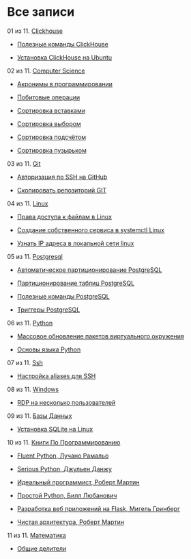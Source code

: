 # Все записи

01 из 11. [Clickhouse](./meta_clickhouse.md)

* [Полезные команды ClickHouse](./2020-07-12_clickhouse_snippets.md)

* [Установка ClickHouse на Ubuntu](./2020-07-12_clickhouse_install_ubuntu.md)


02 из 11. [Computer Science](./meta_computer_science.md)

* [Акронимы в программировании](./2020-12-17_acronims_in_programming.md)

* [Побитовые операции](./2021-01-09_computer_science_bitwise.md)

* [Сортировка вставками](./2020-12-20_computer_science_insertion_sort.md)

* [Сортировка выбором](./2020-12-20_computer_science_selection_sort.md)

* [Сортировка подсчётом](./2020-12-20_computer_science_counting_sort.md)

* [Сортировка пузырьком](./2020-12-20_computer_science_bubble_sort.md)


03 из 11. [Git](./meta_git.md)

* [Авторизация по SSH на GitHub](./2020-07-17_git_ssh.md)

* [Скопировать репозиторий GIT](./2020-07-17_git_repo_copy.md)


04 из 11. [Linux](./meta_linux.md)

* [Права доступа к файлам в Linux](./2020-11-28_file_access_rights_linux.md)

* [Создание собственного сервиса в systemctl Linux](./2020-11-28_custom_service.md)

* [Узнать IP адреса в локальной сети linux](./2020-11-28_get_local_ip_linux.md)


05 из 11. [Postgresql](./meta_postgresql.md)

* [Автоматическое партиционирование PostgreSQL](./2020-07-17_postgresql_autopart.md)

* [Партиционирование таблиц PostgreSQL](./2020-07-17_postgresql_partitioning.md)

* [Полезные команды PostgreSQL](./2021-01-13_postgresql_snippets.md)

* [Триггеры PostgreSQL](./2020-07-17_postgresql_triggers.md)


06 из 11. [Python](./meta_python.md)

* [Массовое обновление пакетов виртуального окружения](./2021-01-12_python_selective_upgrade.md)

* [Основы языка Python](./2020-07-20_programming_basic_python.md)


07 из 11. [Ssh](./meta_ssh.md)

* [Настройка aliases для SSH](./2020-12-28_ssh_aliases.md)


08 из 11. [Windows](./meta_windows.md)

* [RDP на несколько пользователей](./2020-07-17_windows_multiuser_rdp.md)


09 из 11. [Базы Данных](./meta_bazy_dannyh.md)

* [Установка SQLite на Linux](./2020-09-02_linux_sqlite.md)


10 из 11. [Книги По Программированию](./meta_knigi_po_programmirovaniy.md)

* [Fluent Python, Лучано Рамальо](./2020-07-12_fluent_python.md)

* [Serious Python, Джульен Данжу](./2020-07-12_serious_python.md)

* [Идеальный программист, Роберт Мартин](./2020-07-17_idealniy_programmist_martin.md)

* [Простой Python, Билл Любанович](./2020-07-12_introducing_python.md)

* [Разработка веб приложений на Flask, Мигель Гринберг](./2020-07-12_web_prilozhenia_flask.md)

* [Чистая архитектура, Роберт Мартин](./2021-02-28_chistaya_architectura_martin.md)


11 из 11. [Математика](./meta_matematika.md)

* [Общие делители](./2020-07-14_math_common_divisors.md)


